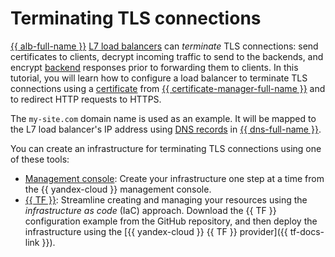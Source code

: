# Terminating TLS connections


[{{ alb-full-name }}](../../application-load-balancer/) [L7 load balancers](../../application-load-balancer/concepts/application-load-balancer.md) can _terminate_ TLS connections: send certificates to clients, decrypt incoming traffic to send to the backends, and encrypt [backend](../../application-load-balancer/concepts/backend-group.md) responses prior to forwarding them to clients. In this tutorial, you will learn how to configure a load balancer to terminate TLS connections using a [certificate](../../certificate-manager/concepts/index.md) from [{{ certificate-manager-full-name }}](../../certificate-manager/) and to redirect HTTP requests to HTTPS.

The `my-site.com` domain name is used as an example. It will be mapped to the L7 load balancer's IP address using [DNS records](../../dns/concepts/resource-record.md) in [{{ dns-full-name }}](../../dns/).

You can create an infrastructure for terminating TLS connections using one of these tools:
* [Management console](../../tutorials/security/tls-termination/console.md): Create your infrastructure one step at a time from the {{ yandex-cloud }} management console.
* [{{ TF }}](../../tutorials/security/tls-termination/terraform.md): Streamline creating and managing your resources using the _infrastructure as code_ (IaC) approach. Download the {{ TF }} configuration example from the GitHub repository, and then deploy the infrastructure using the [{{ yandex-cloud }} {{ TF }} provider]({{ tf-docs-link }}).